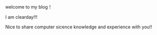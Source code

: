 welcome to my blog！

I am clearday!!!

Nice to share computer sicence knowledge and experience with you!!
